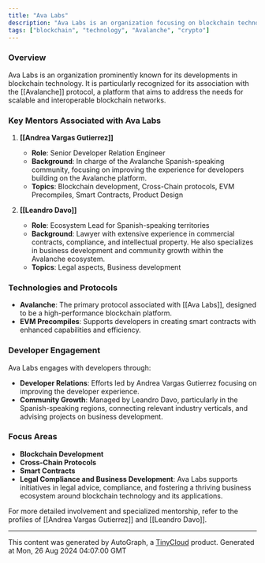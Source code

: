 ```yaml
---
title: "Ava Labs"
description: "Ava Labs is an organization focusing on blockchain technology, notably associated with the Avalanche protocol."
tags: ["blockchain", "technology", "Avalanche", "crypto"]
---
```


### Overview
Ava Labs is an organization prominently known for its developments in blockchain technology. It is particularly recognized for its association with the [[Avalanche]] protocol, a platform that aims to address the needs for scalable and interoperable blockchain networks.

### Key Mentors Associated with Ava Labs
1. **[[Andrea Vargas Gutierrez]]**
   - **Role**: Senior Developer Relation Engineer
   - **Background**: In charge of the Avalanche Spanish-speaking community, focusing on improving the experience for developers building on the Avalanche platform.
   - **Topics**: Blockchain development, Cross-Chain protocols, EVM Precompiles, Smart Contracts, Product Design 

2. **[[Leandro Davo]]**
   - **Role**: Ecosystem Lead for Spanish-speaking territories
   - **Background**: Lawyer with extensive experience in commercial contracts, compliance, and intellectual property. He also specializes in business development and community growth within the Avalanche ecosystem.
   - **Topics**: Legal aspects, Business development

### Technologies and Protocols
- **Avalanche**: The primary protocol associated with [[Ava Labs]], designed to be a high-performance blockchain platform.
- **EVM Precompiles**: Supports developers in creating smart contracts with enhanced capabilities and efficiency.

### Developer Engagement
Ava Labs engages with developers through:
- **Developer Relations**: Efforts led by Andrea Vargas Gutierrez focusing on improving the developer experience.
- **Community Growth**: Managed by Leandro Davo, particularly in the Spanish-speaking regions, connecting relevant industry verticals, and advising projects on business development.

### Focus Areas
- **Blockchain Development**
- **Cross-Chain Protocols**
- **Smart Contracts**
- **Legal Compliance and Business Development**: Ava Labs supports initiatives in legal advice, compliance, and fostering a thriving business ecosystem around blockchain technology and its applications.

For more detailed involvement and specialized mentorship, refer to the profiles of [[Andrea Vargas Gutierrez]] and [[Leandro Davo]].

---
This content was generated by AutoGraph, a [TinyCloud](https://tinycloud.xyz/) product.
Generated at Mon, 26 Aug 2024 04:07:00 GMT